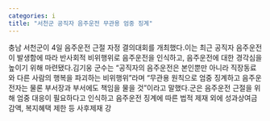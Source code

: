 ```yaml
---
categories: i
title: "서천군 공직자 음주운전 무관용 엄중 징계"
---
```

충남 서천군이 4일 음주운전 근절 자정 결의대회를 개최했다.이는 최근 공직자 음주운전이 발생함에 따라 반사회적 비위행위로 음주운전을 인식하고, 음주운전에 대한 경각심을 높이기 위해 마련됐다.김기웅 군수는 “공직자의 음주운전은 본인뿐만 아니라 직장동료와 다른 사람의 행복을 파괴하는 비위행위”라며 “무관용 원칙으로 엄중 징계하고 음주운전자는 물론 부서장과 부서에도 책임을 물을 것”이라고 말했다.군은 음주운전 근절을 위해 엄중 대응이 필요하다고 인식하고 음주운전 징계에 따른 법적 제재 외에 성과상여금 감액, 복지혜택 제한 등 사후제재 강